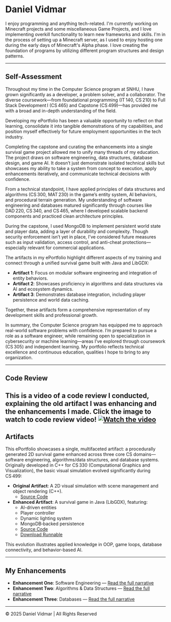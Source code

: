 # Daniel Vidmar

I enjoy programming and anything tech-related. I'm currently working on Minecraft projects and some miscellaneous Game Projects, and I love implementing overkill functionality to learn new frameworks and skills. I'm in the process of setting up a Minecraft server, as I used to enjoy hosting one during the early days of Minecraft's Alpha phase. I love creating the foundation of programs by utilizing different program structures and design patterns.

---

## Self‑Assessment

Throughout my time in the Computer Science program at SNHU, I have grown significantly as a developer, a problem solver, and a collaborator. The diverse coursework—from foundational programming (IT 140, CS 210) to Full Stack Development I (CS 465) and Capstone (CS 499)—has provided me with a broad and in-depth understanding of the field.

Developing my ePortfolio has been a valuable opportunity to reflect on that learning, consolidate it into tangible demonstrations of my capabilities, and position myself effectively for future employment opportunities in the tech industry.

Completing the capstone and curating the enhancements into a single survival game project allowed me to unify many threads of my education. The project draws on software engineering, data structures, database design, and game AI. It doesn’t just demonstrate isolated technical skills but showcases my ability to take a system from concept to execution, apply enhancements iteratively, and communicate technical decisions with confidence.

From a technical standpoint, I have applied principles of data structures and algorithms (CS 300, MAT 230) in the game’s entity system, AI behaviors, and procedural terrain generation. My understanding of software engineering and databases matured significantly through courses like DAD 220, CS 340, and CS 465, where I developed scalable backend components and practiced clean architecture principles.

During the capstone, I used MongoDB to implement persistent world state and player data, adding a layer of durability and complexity. Though security enforcement isn’t yet in place, I’ve considered future measures such as input validation, access control, and anti-cheat protections—especially relevant for commercial applications.

The artifacts in my ePortfolio highlight different aspects of my training and connect through a unified survival game built with Java and LibGDX:

- **Artifact 1**: Focus on modular software engineering and integration of entity behaviors.
- **Artifact 2**: Showcases proficiency in algorithms and data structures via AI and ecosystem dynamics.
- **Artifact 3**: Demonstrates database integration, including player persistence and world data caching.

Together, these artifacts form a comprehensive representation of my development skills and professional growth.

In summary, the Computer Science program has equipped me to approach real-world software problems with confidence. I’m prepared to pursue a role as a software engineer, while remaining open to specialization in cybersecurity or machine learning—areas I’ve explored through coursework (CS 305) and independent learning. My portfolio reflects technical excellence and continuous education, qualities I hope to bring to any organization.

---

## Code Review

This is a video of a code review I conducted, explaining the old artifact I was enhancing and the enhancements I made. Click the image to watch to code review video!
[![Watch the video](https://img.youtube.com/vi/T-D1KVIuvjA/maxresdefault.jpg)](https://youtu.be/T-D1KVIuvjA)
---

## Artifacts

This ePortfolio showcases a single, multifaceted artifact: a procedurally generated 2D survival game enhanced across three core CS domains—software engineering, algorithms/data structures, and database systems. Originally developed in C++ for CS 330 (Computational Graphics and Visualization), the basic visual simulation evolved significantly during CS 499:

- **Original Artifact**: A 2D visual simulation with scene management and object rendering (C++).
  - [Source Code](https://github.com/creatorfromhell/CS-330/blob/main/Daniel%207-1_FinalProjectMilestones.zip)
- **Enhanced Artifact**: A survival game in Java (LibGDX), featuring:
  - AI-driven entities
  - Player controller
  - Dynamic lighting system
  - MongoDB‑backed persistence
  - [Source Code](https://github.com/creatorfromhell/IslandSurvival)
  - [Download Runnable](https://github.com/creatorfromhell/IslandSurvival)

This evolution illustrates applied knowledge in OOP, game loops, database connectivity, and behavior-based AI.

---

## My Enhancements

- **Enhancement One**: Software Engineering — [Read the full narrative](https://creatorfromhell.github.io/3-2%20Enhancement%20One%20Narrative.pdf)  
- **Enhancement Two**: Algorithms & Data Structures — [Read the full narrative](https://creatorfromhell.github.io/4-2%20Enhancement%20Two%20Narrative.pdf)  
- **Enhancement Three**: Databases — [Read the full narrative](https://creatorfromhell.github.io/5-2%20Enhancement%20Three%20Narrative.pdf)

---

© 2025 Daniel Vidmar | All Rights Reserved
